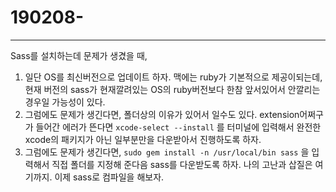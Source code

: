 # 190208-

---

Sass를 설치하는데 문제가 생겼을 때,

1. 일단 OS를 최신버전으로 업데이트 하자. 
   맥에는 ruby가 기본적으로 제공이되는데, 현재 버전의 sass가 현재깔려있는 OS의 ruby버전보다 한참 앞서있어서 안깔리는 경우일 가능성이 있다.
2. 그럼에도 문제가 생긴다면, 폴더상의 이유가 있어서 일수도 있다. extension어쩌구가 들어간 에러가 뜬다면
   `xcode-select --install` 를 터미널에 입력해서 완전한 xcode의 패키지가 아닌 일부분만을 다운받아서 진행하도록 하자.
3. 그럼에도 문제가 생긴다면, `sudo gem install -n /usr/local/bin sass` 을 입력해서 직접 폴더를 지정해 준다음 sass를 다운받도록 하자. 나의 고난과 삽질은 여기까지. 이제 sass로 컴파일을 해보자.